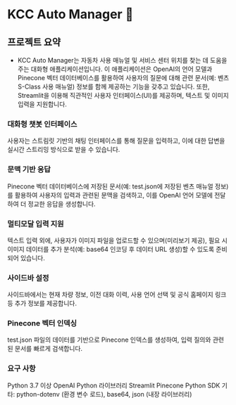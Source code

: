 # KCC Auto Manager 🚗

## 프로젝트 요약
- KCC Auto Manager는 자동차 사용 매뉴얼 및 서비스 센터 위치를 찾는 데 도움을 주는 대화형 애플리케이션입니다. 이 애플리케이션은 OpenAI의 언어 모델과 Pinecone 벡터 데이터베이스를 활용하여 사용자의 질문에 대해 관련 문서(예: 벤츠 S-Class 사용 매뉴얼) 정보를 함께 제공하는 기능을 갖추고 있습니다. 또한, Streamlit을 이용해 직관적인 사용자 인터페이스(UI)를 제공하며, 텍스트 및 이미지 입력을 지원합니다.

### 대화형 챗봇 인터페이스
사용자는 스트림릿 기반의 채팅 인터페이스를 통해 질문을 입력하고, 이에 대한 답변을 실시간 스트리밍 방식으로 받을 수 있습니다.

### 문맥 기반 응답
Pinecone 벡터 데이터베이스에 저장된 문서(예: test.json에 저장된 벤츠 매뉴얼 정보)를 활용하여 사용자의 입력과 관련된 문맥을 검색하고, 이를 OpenAI 언어 모델에 전달하여 더 정교한 응답을 생성합니다.

### 멀티모달 입력 지원
텍스트 입력 외에, 사용자가 이미지 파일을 업로드할 수 있으며(미리보기 제공), 필요 시 이미지 데이터를 추가 분석(예: base64 인코딩 후 데이터 URL 생성)할 수 있도록 준비되어 있습니다.

### 사이드바 설정
사이드바에서는 현재 차량 정보, 이전 대화 이력, 사용 언어 선택 및 공식 홈페이지 링크 등 추가 정보를 제공합니다.

### Pinecone 벡터 인덱싱
test.json 파일의 데이터를 기반으로 Pinecone 인덱스를 생성하여, 입력 질의와 관련된 문서를 빠르게 검색합니다.

### 요구 사항
Python 3.7 이상
OpenAI Python 라이브러리
Streamlit
Pinecone Python SDK
기타: python-dotenv (환경 변수 로드), base64, json (내장 라이브러리)


